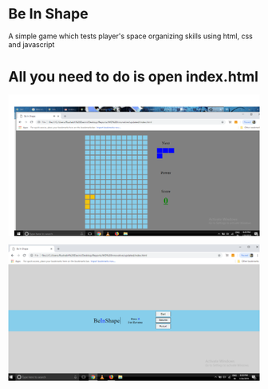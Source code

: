 # Be In Shape
A simple game which tests player's space organizing skills using html, css and javascript
# All you need to do is open index.html


![image](https://github.com/rushabh120/be_in_shape/blob/master/game1.png)

![image](https://github.com/rushabh120/be_in_shape/blob/master/menu.png)
